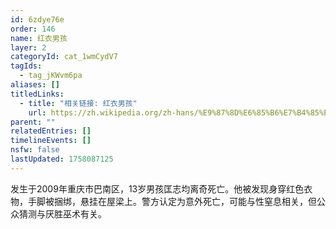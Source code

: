 ```yaml
---
id: 6zdye76e
order: 146
name: 红衣男孩
layer: 2
categoryId: cat_1wmCydV7
tagIds:
  - tag_jKWvm6pa
aliases: []
titledLinks:
  - title: "相关链接: 红衣男孩"
    url: https://zh.wikipedia.org/zh-hans/%E9%87%8D%E6%85%B6%E7%B4%85%E8%A1%A3%E7%94%B7%E5%AD%A9%E4%BA%8B%E4%BB%B6
parent: ""
relatedEntries: []
timelineEvents: []
nsfw: false
lastUpdated: 1758087125
---
```


发生于2009年重庆市巴南区，13岁男孩匡志均离奇死亡。他被发现身穿红色衣物，手脚被捆绑，悬挂在屋梁上。警方认定为意外死亡，可能与性窒息相关，但公众猜测与厌胜巫术有关。